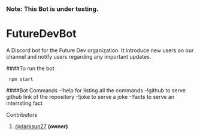 ### Note: This Bot is under testing.
# FutureDevBot
A Discord bot for the Future Dev organization. It introduce new users on our channel and notify users regarding any important updates.

####To run the bot
```npm install
 npm start
 ```
####Bot Commands
-!help for listing all the commands
-!github to serve github link of the repository
-!joke to serve a joke
-!facts to serve an interrsting fact

Contributors

1. [@darksun27](https://github.com/darksun27) **(owner)**
